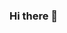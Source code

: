 ### Hi there 👋

<!--
**Teemobeemo/Teemobeemo** is a ✨ _special_ ✨ repository because its `README.md` (this file) appears on your GitHub profile.

Here are some ideas to get you started:

- 🔭 I’m currently working on ... Network 
- 🌱 I’m currently learning ... Python and Django
- 👯 I’m looking to collaborate on ... Anything
- 📫 How to reach me: ... usfryanburetta@gmail.com
- ⚡ Fun fact: ... Homies help homies. Always.
-->
